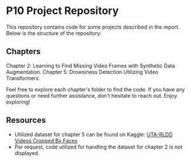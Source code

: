 # P10 Project Repository
This repository contains code for some projects described in the report. Below is the structure of the repository:

## Chapters
Chapter 2: Learning to Find Missing Video Frames with Synthetic Data Augmentation.
Chapter 5: Drowsiness Detection Utilizing Video Transformers.

Feel free to explore each chapter's folder to find the code. If you have any questions or need further assistance, don't hesitate to reach out. Enjoy exploring!
## Resources
- Utilized dataset for chapter 5 can be found on Kaggle: [UTA-RLDD Videos Cropped By Faces](https://www.kaggle.com/datasets/mathiasviborg/multiview-clip-generated-embeddings)
- Per request, code utilized for handling the dataset for chapter 2 is not displayed.
